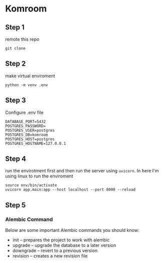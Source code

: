 # Komroom

## Step 1

remote this repo

```terminal
git clone
```

## Step 2

make virtual enviroment

```terminal
python -m venv .env
```

## Step 3

Configure .env file

```env
DATABASE_PORT=5432
POSTGRES_PASSWORD=
POSTGRES_USER=postgres
POSTGRES_DB=komroom
POSTGRES_HOST=postgres
POSTGRES_HOSTNAME=127.0.0.1
```

## Step 4

run the envirotment first and then run the server using ``uvicorn``. In here I'm using linux to run the enviroment

```terminal
source env/bin/activate
uvicorn app.main:app --host localhost --port 8000 --reload

```

## Step 5

### Alembic Command

Below are some important Alembic commands you should know:

- init – prepares the project to work with alembic
- upgrade – upgrade the database to a later version
- downgrade – revert to a previous version
- revision – creates a new revision file
